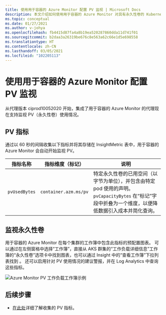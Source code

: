 ```yaml
---
title: 使用用于容器的 Azure Monitor 配置 PV 监视 | Microsoft Docs
description: 本文介绍如何使用用于容器的 Azure Monitor 对具有永久性卷的 Kubernetes 群集配置监视。
ms.topic: conceptual
ms.date: 01/27/2021
ms.author: v-johya
ms.openlocfilehash: fb4415d87fa4a8b19ea520287860dda11d741f01
ms.sourcegitcommit: b2daa3a26319be676c8e563a62c66e1d5e698558
ms.translationtype: HT
ms.contentlocale: zh-CN
ms.lasthandoff: 03/05/2021
ms.locfileid: "102205113"
---
```

# <a name="configure-pv-monitoring-with-azure-monitor-for-containers"></a>使用用于容器的 Azure Monitor 配置 PV 监视

从代理版本 ciprod10052020 开始，集成了用于容器的 Azure Monitor 的代理现在支持监视 PV（永久性卷）使用情况。

## <a name="pv-metrics"></a>PV 指标

通过以 60 秒的间隔收集以下指标并将其存储在 InsightMetric 表中，用于容器的 Azure Monitor 会自动开始监视 PV。

|指标名称 |指标维度（标记） |说明 |
|------------|------------------------|------------|
| `pvUsedBytes`|`container.azm.ms/pv`|特定永久性卷的已用空间（以字节为单位），并包含由特定 pod 使用的声明。 `pvCapacityBytes` 在“标记”字段中折叠为一个维度，以便降低数据引入成本并简化查询。|

## <a name="monitor-persistent-volumes"></a>监视永久性卷

用于容器的 Azure Monitor 在每个集群的工作簿中包含此指标的预配置图表。 可以通过在左侧窗格中选择“工作簿”，直接从 AKS 群集的“工作负载详细信息”工作簿的“永久性卷”选项卡中找到图表，也可以通过 Insight 中的“查看工作簿”下拉列表找到 。 还可以启用针对 PV 使用情况的建议警报，并在 Log Analytics 中查询这些指标。  

![Azure Monitor PV 工作负载工作簿示例](./media/container-insights-persistent-volumes/pv-workload-example.PNG)

## <a name="next-steps"></a>后续步骤

- [在此处](./container-insights-agent-config.md)详细了解收集的 PV 指标。

